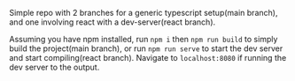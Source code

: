 Simple repo with 2 branches for a generic typescript setup(main branch), and one involving react with a dev-server(react branch).

Assuming you have npm installed, run `npm i` then `npm run build` to simply build the project(main branch), or run `npm run serve` to start the dev server and start compiling(react branch).
Navigate to `localhost:8080` if running the dev server to the output.
